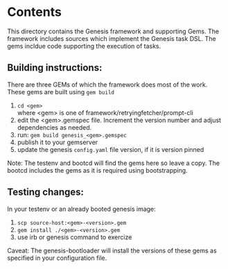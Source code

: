 
# Contents

This directory contains the Genesis framework and supporting Gems. The framework includes sources which implement the Genesis task DSL. The gems incldue code supporting the execution of tasks.

## Building instructions:

There are three GEMs of which the framework does most of the work.  These gems are built using ```gem build```

1. `cd <gem>`    
   where &lt;gem&gt; is one of framework/retryingfetcher/prompt-cli
2. edit the &lt;gem&gt;.gemspec file.  Increment the version number and adjust dependencies as needed.
3. run: `gem build genesis_<gem>.gemspec`
3. publish it to your gemserver
4. update the genesis `config.yaml` file version, if it is version pinned

Note: The testenv and bootcd will find the gems here so leave a copy. The bootcd includes the gems as it is required using bootstrapping. 

## Testing changes:

In your testenv or an already booted genesis image:  
1. `scp source-host:<gem>-<version>.gem`  
2. `gem install ./<gem>-<version>.gem`  
3. use irb or genesis command to exercize  

Caveat:  The genesis-bootloader will install the versions of these gems as specified in your configuration file.
